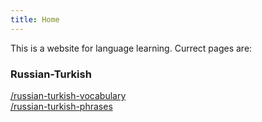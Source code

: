 ```yaml
---
title: Home
---
```


This is a website for language learning. Currect pages are:

### Russian-Turkish 
[/russian-turkish-vocabulary](Vocabulary)  
[/russian-turkish-phrases](Phrases)

